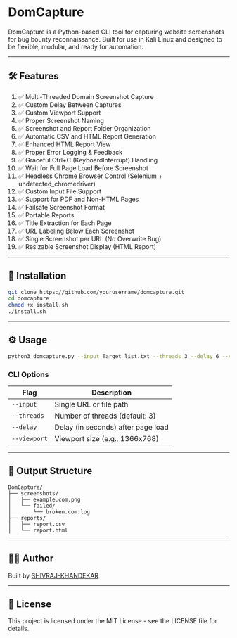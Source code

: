 # DomCapture

DomCapture is a Python-based CLI tool for capturing website screenshots for bug bounty reconnaissance. Built for use in Kali Linux and designed to be flexible, modular, and ready for automation.

---

## 🛠 Features
1. ✅ Multi-Threaded Domain Screenshot Capture  
2. ✅ Custom Delay Between Captures  
3. ✅ Custom Viewport Support  
4. ✅ Proper Screenshot Naming  
5. ✅ Screenshot and Report Folder Organization  
6. ✅ Automatic CSV and HTML Report Generation  
7. ✅ Enhanced HTML Report View  
8. ✅ Proper Error Logging & Feedback  
9. ✅ Graceful Ctrl+C (KeyboardInterrupt) Handling  
10. ✅ Wait for Full Page Load Before Screenshot  
11. ✅ Headless Chrome Browser Control (Selenium + undetected_chromedriver)  
12. ✅ Custom Input File Support  
13. ✅ Support for PDF and Non-HTML Pages  
14. ✅ Failsafe Screenshot Format  
15. ✅ Portable Reports  
16. ✅ Title Extraction for Each Page  
17. ✅ URL Labeling Below Each Screenshot  
18. ✅ Single Screenshot per URL (No Overwrite Bug)  
19. ✅ Resizable Screenshot Display (HTML Report)

---

## 🚀 Installation

```bash
git clone https://github.com/yourusername/domcapture.git
cd domcapture
chmod +x install.sh
./install.sh
```

---

## ⚙️ Usage

```bash
python3 domcapture.py --input Target_list.txt --threads 3 --delay 6 --viewport 1366x768
```

### CLI Options

| Flag | Description |
|------|-------------|
| `--input` | Single URL or file path |
| `--threads` | Number of threads (default: 3) |
| `--delay` | Delay (in seconds) after page load |
| `--viewport` | Viewport size (e.g., 1366x768) |

---

## 📂 Output Structure

```
DomCapture/
├── screenshots/
│   ├── example.com.png
│   └── failed/
│       └── broken.com.log
├── reports/
│   ├── report.csv
│   └── report.html
```

---

## 👨‍💻 Author

Built by [SHIVRAJ-KHANDEKAR]( https://github.com/Shivraj-33)

---

## 🧪 License

This project is licensed under the MIT License - see the LICENSE file for details.
